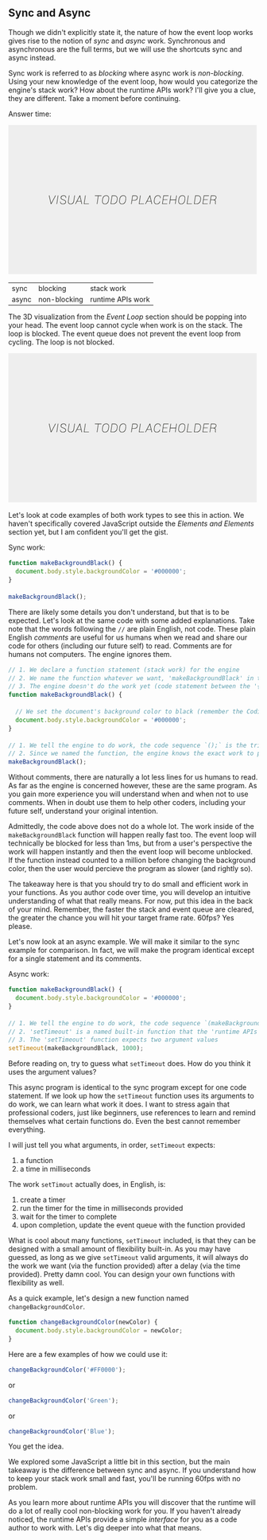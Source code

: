## Sync and Async

Though we didn't explicitly state it, the nature of how the event loop works gives rise to the notion of *sync* and *async* work. Synchronous and asynchronous are the full terms, but we will use the shortcuts sync and async instead.

Sync work is referred to as *blocking* where async work is *non-blocking*. Using your new knowledge of the event loop, how would you categorize the engine's stack work? How about the runtime APIs work? I'll give you a clue, they are different. Take a moment before continuing.

Answer time:

![TODO - Replace](../assets/img/visual-todo-placeholder.jpg "TODO - Replace")

<table>
  <tr>
    <td>sync</td>
    <td>blocking</td>
    <td>stack work</td>
  </tr>
  <tr>
    <td>async</td>
    <td>non-blocking</td>
    <td>runtime APIs work</td>
  </tr>
</table>

The 3D visualization from the *Event Loop* section should be popping into your head. The event loop cannot cycle when work is on the stack. The loop is blocked. The event queue does not prevent the event loop from cycling. The loop is not blocked.

![The Event Loop Machine](../assets/img/visual-todo-placeholder.jpg "The Event Loop Machine")

Let's look at code examples of both work types to see this in action. We haven't specifically covered JavaScript outside the *Elements and Elements* section yet, but I am confident you'll get the gist.

Sync work:
```javascript
function makeBackgroundBlack() {
  document.body.style.backgroundColor = '#000000';
}

makeBackgroundBlack();
```

There are likely some details you don't understand, but that is to be expected. Let's look at the same code with some added explanations. Take note that the words following the `//` are plain English, not code. These plain English *comments* are useful for us humans when we read and share our code for others (including our future self) to read. Comments are for humans not computers. The engine ignores them.

```javascript
// 1. We declare a function statement (stack work) for the engine
// 2. We name the function whatever we want, 'makeBackgroundBlack' in this case
// 3. The engine doesn't do the work yet (code statement between the '{' and '}')
function makeBackgroundBlack() {

  // We set the document's background color to black (remember the Coding Color section?)
  document.body.style.backgroundColor = '#000000';
}

// 1. We tell the engine to do work, the code sequence `();` is the trigger
// 2. Since we named the function, the engine knows the exact work to put on its stack
makeBackgroundBlack();
```

Without comments, there are naturally a lot less lines for us humans to read. As far as the engine is concerned however, these are the same program. As you gain more experience you will understand when and when not to use comments. When in doubt use them to help other coders, including your future self, understand your original intention.

Admittedly, the code above does not do a whole lot. The work inside of the `makeBackgroundBlack` function will happen really fast too. The event loop will technically be blocked for less than 1ms, but from a user's perspective the work will happen instantly and then the event loop will become unblocked. If the function instead counted to a million before changing the background color, then the user would percieve the program as slower (and rightly so).

The takeaway here is that you should try to do small and efficient work in your functions. As you author code over time, you will develop an intuitive understanding of what that really means. For now, put this idea in the back of your mind. Remember, the faster the stack and event queue are cleared, the greater the chance you will hit your target frame rate. 60fps? Yes please.

Let's now look at an async example. We will make it similar to the sync example for comparison. In fact, we will make the program identical except for a single statement and its comments.

Async work:
```javascript
function makeBackgroundBlack() {
  document.body.style.backgroundColor = '#000000';
}

// 1. We tell the engine to do work, the code sequence `(makeBackgroundBlack, 1000);` is the trigger
// 2. 'setTimeout' is a named built-in function that the 'runtime APIs' provide, thank you runtime
// 3. The 'setTimeout' function expects two argument values
setTimeout(makeBackgroundBlack, 1000);
```

Before reading on, try to guess what `setTimeout` does. How do you think it uses the argument values?

This async program is identical to the sync program except for one code statement. If we look up how the `setTimeout` function uses its arguments to do work, we can learn what work it does. I want to stress again that professional coders, just like beginners, use references to learn and remind themselves what certain functions do. Even the best cannot remember everything.

I will just tell you what arguments, in order, `setTimeout` expects:
1. a function
2. a time in milliseconds

The work `setTimout` actually does, in English, is:
1. create a timer
2. run the timer for the time in milliseconds provided
3. wait for the timer to complete
4. upon completion, update the event queue with the function provided

What is cool about many functions, `setTimeout` included, is that they can be designed with a small amount of flexibility built-in. As you may have guessed, as long as we give `setTimeout` valid arguments, it will always do the work we want (via the function provided) after a delay (via the time provided). Pretty damn cool. You can design your own functions with flexibility as well.

As a quick example, let's design a new function named `changeBackgroundColor`.
```javascript
function changeBackgroundColor(newColor) {
  document.body.style.backgroundColor = newColor;
}
```

Here are a few examples of how we could use it:
```javascript
changeBackgroundColor('#FF0000');
```

or

```javascript
changeBackgroundColor('Green');
```

or

```javascript
changeBackgroundColor('Blue');
```

You get the idea.

We explored some JavaScript a little bit in this section, but the main takeaway is the difference between sync and async. If you understand how to keep your stack work small and fast, you'll be running 60fps with no problem.

As you learn more about runtime APIs you will discover that the runtime will do a lot of really cool non-blocking work for you. If you haven't already noticed, the runtime APIs provide a simple *interface* for you as a code author to work with. Let's dig deeper into what that means.
